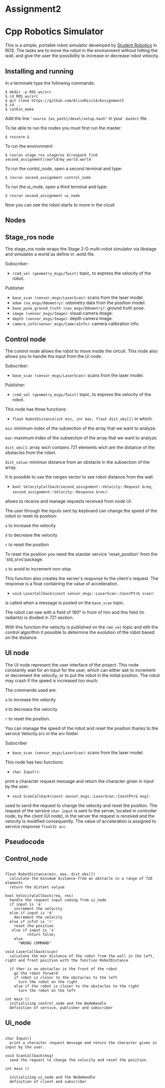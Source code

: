 # Assignment2

Cpp Robotics Simulator
================================

This is a simple, portable robot simulator developed by [Student Robotics](https://studentrobotics.org) in ROS.
The tasks are to move the robot in the environment without hitting the wall, and give the user the possibility to increase or decrease robot velocity.

Installing and running
----------------------

In a terminale type the following commands:
```bashscript
$ mkdir -p ROS_ws/src
$ cd ROS_ws/src
$ git clone https://github.com/AliceRivi14/Assignment2
$ cd ..
$ catkin_make
```
Add the line `‘source [ws_path]/devel/setup.bash’` in your `.bashrc` file.

To be able to run the nodes you must first run the master:
```bashscript
$ roscore &
```

To run the environment:
```bashscript
$ rosrun stage_ros stageros $(rospack find second_assignment)/world/my_world.world
```

To run the contol_node, open a second terminal and type:
```bashscript
$ rosrun second_assignment control_node
```

To run the ui_node, open a third terminal and type:
```bashscript
$ rosrun second_assignment ui_node
```

Now you can see the robot starts to move in the cicuit.

Nodes
-----------

## Stage_ros node ##

The stage_ros node wraps the Stage 2-D multi-robot simulator via libstage and simulates a world as define in .wold file.

Subscriber:
* `/cmd_vel (geometry_msgs/Twist)` topic, to express the velocity of the robot.

Publisher
* `base_scan (sensor_msgs/LaserScan)`: scans from the laser model.
* `odom (na_msgs/Odometry)`: odometry data from the position model.
* `base_pose_ground_truth (nav_msgs/Odometry)`: ground truth pose.
* `image (sensor_msgs/Image)`: visual camera image:
* `depth (sensor_msgs/Image)`: depth camera image.
* `camera_info(sensor_msgs/CameraInfo)`: camera calibration info.

## Control node ##

The control node allows the robot to move inside the circuit.
This node also allows you to handle the input from the Ui node.

Subscriber:
* `base_scan (sensor_msgs/LaserScan)`: scans from the laser model.

Publisher:
* `/cmd_vel (geometry_msgs/Twist)` topic, to express the velocity of the robot.

This node has three functions:

* `float RobotDistance(int min, int max, float dist_obs[])` in which:

`min`: minimum index of the subsection of the array that we want to analyze.

`max`: maximum index of the subsection of the array that we want to analyze.

`dist_obs[]`: array wich contains 721 elements wich are the distance of the obstacles from the robot.

`dist_value`: minimun distance from an obstacle in the subsection of the array.

It is possible to use the ranges vector to see robot distance from the wall.

* `bool VelocityCallback(second_assignment::Velocity::Request &req, second_assignment::Velocity::Response &res)`:

allows to receive and manage requests received from node UI.

The user through the inputs sent by keyboard can change the speed of the robot or reset its position:

`a` to increase the velocity

`d` to decrease the velocity

`r` to reset the position

To reset the position you need the standar service 'reset_position' from the 'std_srvs'package.

`x` to avoid to increment non-stop

This function also creates the server's response to the client's request. The response is a float containing the value of accelleration.

* `void LaserCallback(const sensor_msgs::LaserScan::ConstPtr& scan)`:

is called when a message is posted on the `base_scan` topic. 

The robot can see with a field of 180° in front of him and this field (in radiants) is divided in 721 section.

With this function the velocity is published on the `cmd_vel` topic and eith the control algorithm it possible to determine the evolution of the robot based on the distance.


## UI node ##

The UI node represent the user interface of the project. This node constantly wait for an input for the user, which can either ask to increment or decrement the velocity, or to put the robot in the initial position.
The robot may crash if the speed is increased too much.

The commands used are:

`a` to increase the velocity

`d` to decrease the velocity

`r` to reset the position.

You can manage the speed of the robot and reset the position thanks to the service Velocity.srv in the srv folder.

Subscriber
* `base_scan (sensor_msgs/LaserScan)`: scans from the laser model.


This node has two functions:

* `char Input()`:

print a character request message and return the character given in input by the user.

* `void ScanCallback(const sensor_msgs::LaserScan::ConstPtr& msg)`:

used to send the request to change the velocity and reset the position.
The request of the service `char input` is sent to the server, located in controller node, by the client (UI node), in the server the request is received and the velocity is modified consequently. The value of acceleration is assigned to service response `float32 acc`.


Pseudocode
------------------------

## Control_node ##

```pseudocode

float RobotDistance(min, max, dist_obs[])
  calculate the minimum distance from an obstacle in a range of 720 elements
  return the distant valyue

bool VelocityCallback(req, res)
  handle the request input coming from ui_node
  if input is 'a'
    increment the velocity
  else if input is 'd'
    decrement the velocity
  else if infut is 'r'
    reset the position
   else if input is 'x'
          return false;
    else
      "WRONG COMMAND"

void LaserCallback(scan)
  calculate the min distance of the robot from the wall in the left, right and front position with the function RobotDistance

  if ther is no obstacles in the front of the robot
    go the robot forward
    if robot is closer to the obstacles to the left
      turn the robot on the right
    else if the robot is closer to the obstacles to the right
      turn the robot on the left

int main ()
  initializing control_node and the NodeHandle
  definition of service, publisher and subscriber
```

## Ui_node ##

```pseudocode

char Input()
  print a character request message and return the character given in input by the user.

void ScanCallback(msg)
  send the request to change the velocity and reset the position.

int main ()

  initializing ui_node and the NodeHandle
  definition of client and subscriber
 
```
